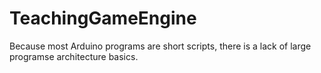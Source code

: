 # TeachingGameEngine
Because most Arduino programs are short scripts, there is a lack of large programse architecture basics.
